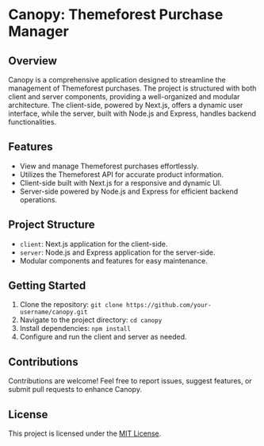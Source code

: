 # Canopy: Themeforest Purchase Manager

## Overview
Canopy is a comprehensive application designed to streamline the management of Themeforest purchases. The project is structured with both client and server components, providing a well-organized and modular architecture. The client-side, powered by Next.js, offers a dynamic user interface, while the server, built with Node.js and Express, handles backend functionalities.

## Features
- View and manage Themeforest purchases effortlessly.
- Utilizes the Themeforest API for accurate product information.
- Client-side built with Next.js for a responsive and dynamic UI.
- Server-side powered by Node.js and Express for efficient backend operations.

## Project Structure
- `client`: Next.js application for the client-side.
- `server`: Node.js and Express application for the server-side.
- Modular components and features for easy maintenance.

## Getting Started
1. Clone the repository: `git clone https://github.com/your-username/canopy.git`
2. Navigate to the project directory: `cd canopy`
3. Install dependencies: `npm install`
4. Configure and run the client and server as needed.

## Contributions
Contributions are welcome! Feel free to report issues, suggest features, or submit pull requests to enhance Canopy.

## License
This project is licensed under the [MIT License](LICENSE).
